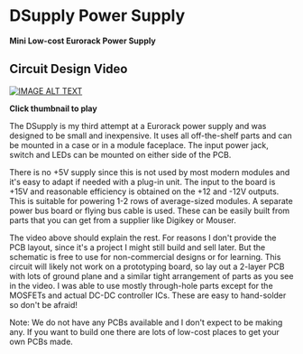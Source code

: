 # DSupply Power Supply

**Mini Low-cost Eurorack Power Supply**

## Circuit Design Video
[![IMAGE ALT TEXT](http://img.youtube.com/vi/B3IJ21pHkuw/0.jpg)](http://www.youtube.com/watch?v=B3IJ21pHkuw "Synth Tech - Eurorack Power Supply Design")

**Click thumbnail to play**

The DSupply is my third attempt at a Eurorack power supply and was designed to be small and inexpensive. It uses all off-the-shelf parts and can be mounted in a case or in a module faceplace. The input power jack, switch and LEDs can be mounted on either side of the PCB.

There is no +5V supply since this is not used by most modern modules and it's easy to adapt if needed with a plug-in unit. The input to the board is +15V and reasonable efficiency is obtained on the +12 and -12V outputs. This is suitable for powering 1-2 rows of average-sized modules. A separate power bus board or flying bus cable is used. These can be easily built from parts that you can get from a supplier like Digikey or Mouser.

The video above should explain the rest. For reasons I don't provide the PCB layout, since it's a project I might still build and sell later. But the schematic is free to use for non-commercial designs or for learning. This circuit will likely not work on a prototyping board, so lay out a 2-layer PCB with lots of ground plane and a similar tight arrangement of parts as you see in the video. I was able to use mostly through-hole parts except for the MOSFETs and actual DC-DC controller ICs. These are easy to hand-solder so don't be afraid!

Note: We do not have any PCBs available and I don't expect to be making any. If you want to build one there are lots of low-cost places to get your own PCBs made.
